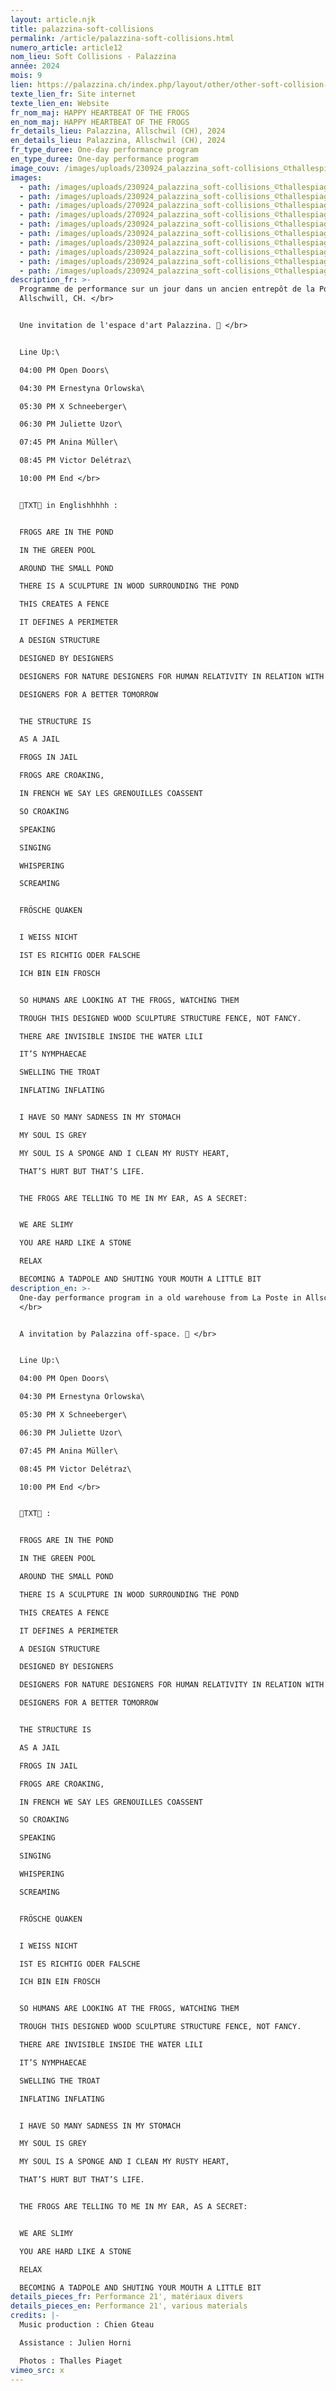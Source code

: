 ```yaml
---
layout: article.njk
title: palazzina-soft-collisions
permalink: /article/palazzina-soft-collisions.html
numero_article: article12
nom_lieu: Soft Collisions - Palazzina
année: 2024
mois: 9
lien: https://palazzina.ch/index.php/layout/other/other-soft-collision-palazzina-26
texte_lien_fr: Site internet
texte_lien_en: Website
fr_nom_maj: HAPPY HEARTBEAT OF THE FROGS
en_nom_maj: HAPPY HEARTBEAT OF THE FROGS
fr_details_lieu: Palazzina, Allschwil (CH), 2024
en_details_lieu: Palazzina, Allschwil (CH), 2024
fr_type_duree: One-day performance program
en_type_duree: One-day performance program
image_couv: /images/uploads/230924_palazzina_soft-collisions_©thallespiaget_035.jpg
images:
  - path: /images/uploads/230924_palazzina_soft-collisions_©thallespiaget_036.jpg
  - path: /images/uploads/230924_palazzina_soft-collisions_©thallespiaget_037.jpg
  - path: /images/uploads/270924_palazzina_soft-collisions_©thallespiaget_scarf_002.jpg
  - path: /images/uploads/270924_palazzina_soft-collisions_©thallespiaget_scarf_001.jpg
  - path: /images/uploads/230924_palazzina_soft-collisions_©thallespiaget_038.jpg
  - path: /images/uploads/230924_palazzina_soft-collisions_©thallespiaget_039.jpg
  - path: /images/uploads/230924_palazzina_soft-collisions_©thallespiaget_040.jpg
  - path: /images/uploads/230924_palazzina_soft-collisions_©thallespiaget_041.jpg
  - path: /images/uploads/230924_palazzina_soft-collisions_©thallespiaget_042.jpg
  - path: /images/uploads/230924_palazzina_soft-collisions_©thallespiaget_043.jpg
description_fr: >-
  Programme de performance sur un jour dans un ancien entrepôt de la Poste à
  Allschwill, CH. </br> 


  Une invitation de l'espace d'art Palazzina. 💚 </br> 


  Line Up:\

  04:00 PM Open Doors\

  04:30 PM Ernestyna Orlowska\

  05:30 PM X Schneeberger\

  06:30 PM Juliette Uzor\

  07:45 PM Anina Müller\

  08:45 PM Victor Delétraz\

  10:00 PM End </br> 


  🐸TXT🐸 in Englishhhhh :


  FROGS ARE IN THE POND

  IN THE GREEN POOL

  AROUND THE SMALL POND

  THERE IS A SCULPTURE IN WOOD SURROUNDING THE POND

  THIS CREATES A FENCE

  IT DEFINES A PERIMETER

  A DESIGN STRUCTURE

  DESIGNED BY DESIGNERS

  DESIGNERS FOR NATURE DESIGNERS FOR HUMAN RELATIVITY IN RELATION WITH NATURE

  DESIGNERS FOR A BETTER TOMORROW 


  THE STRUCTURE IS

  AS A JAIL

  FROGS IN JAIL

  FROGS ARE CROAKING, 

  IN FRENCH WE SAY LES GRENOUILLES COASSENT

  SO CROAKING

  SPEAKING

  SINGING

  WHISPERING

  SCREAMING


  FRÖSCHE QUAKEN


  I WEISS NICHT

  IST ES RICHTIG ODER FALSCHE

  ICH BIN EIN FROSCH


  SO HUMANS ARE LOOKING AT THE FROGS, WATCHING THEM

  TROUGH THIS DESIGNED WOOD SCULPTURE STRUCTURE FENCE, NOT FANCY.

  THERE ARE INVISIBLE INSIDE THE WATER LILI

  IT’S NYMPHAECAE

  SWELLING THE TROAT

  INFLATING INFLATING


  I HAVE SO MANY SADNESS IN MY STOMACH

  MY SOUL IS GREY

  MY SOUL IS A SPONGE AND I CLEAN MY RUSTY HEART,

  THAT’S HURT BUT THAT’S LIFE.


  THE FROGS ARE TELLING TO ME IN MY EAR, AS A SECRET:


  WE ARE SLIMY 

  YOU ARE HARD LIKE A STONE

  RELAX

  BECOMING A TADPOLE AND SHUTING YOUR MOUTH A LITTLE BIT
description_en: >-
  One-day performance program in a old warehouse from La Poste in Allschwil, CH.
  </br> 


  A invitation by Palazzina off-space. 💚 </br> 


  Line Up:\

  04:00 PM Open Doors\

  04:30 PM Ernestyna Orlowska\

  05:30 PM X Schneeberger\

  06:30 PM Juliette Uzor\

  07:45 PM Anina Müller\

  08:45 PM Victor Delétraz\

  10:00 PM End </br> 


  🐸TXT🐸 :


  FROGS ARE IN THE POND

  IN THE GREEN POOL

  AROUND THE SMALL POND

  THERE IS A SCULPTURE IN WOOD SURROUNDING THE POND

  THIS CREATES A FENCE

  IT DEFINES A PERIMETER

  A DESIGN STRUCTURE

  DESIGNED BY DESIGNERS

  DESIGNERS FOR NATURE DESIGNERS FOR HUMAN RELATIVITY IN RELATION WITH NATURE

  DESIGNERS FOR A BETTER TOMORROW 


  THE STRUCTURE IS

  AS A JAIL

  FROGS IN JAIL

  FROGS ARE CROAKING, 

  IN FRENCH WE SAY LES GRENOUILLES COASSENT

  SO CROAKING

  SPEAKING

  SINGING

  WHISPERING

  SCREAMING


  FRÖSCHE QUAKEN


  I WEISS NICHT

  IST ES RICHTIG ODER FALSCHE

  ICH BIN EIN FROSCH


  SO HUMANS ARE LOOKING AT THE FROGS, WATCHING THEM

  TROUGH THIS DESIGNED WOOD SCULPTURE STRUCTURE FENCE, NOT FANCY.

  THERE ARE INVISIBLE INSIDE THE WATER LILI

  IT’S NYMPHAECAE

  SWELLING THE TROAT

  INFLATING INFLATING


  I HAVE SO MANY SADNESS IN MY STOMACH

  MY SOUL IS GREY

  MY SOUL IS A SPONGE AND I CLEAN MY RUSTY HEART,

  THAT’S HURT BUT THAT’S LIFE.


  THE FROGS ARE TELLING TO ME IN MY EAR, AS A SECRET:


  WE ARE SLIMY 

  YOU ARE HARD LIKE A STONE

  RELAX

  BECOMING A TADPOLE AND SHUTING YOUR MOUTH A LITTLE BIT
details_pieces_fr: Performance 21', matériaux divers
details_pieces_en: Performance 21', various materials
credits: |-
  Music production : Chien Gteau

  Assistance : Julien Horni

  Photos : Thalles Piaget
vimeo_src: x
---
```

